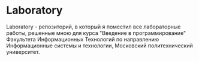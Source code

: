 # Laboratory
Laboratory - репозиторий, в который я поместил все лабораторные работы, решенные мною для курса "Введение в программирование" Факультета Информационных Технологий по направлению Информационные системы и технологии, Московский политехнический университет.
